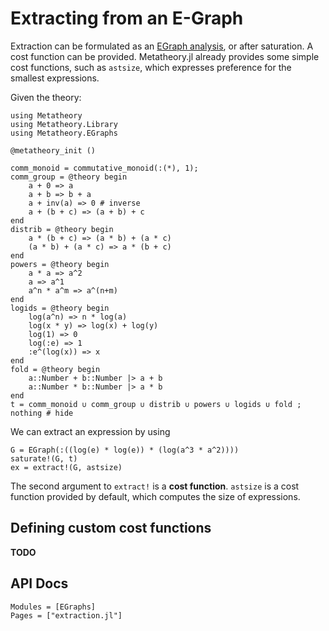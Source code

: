 # Extracting from an E-Graph

Extraction can be formulated as an [EGraph analysis](https://dl.acm.org/doi/pdf/10.1145/3434304),
or after saturation. A cost function can be provided.
Metatheory.jl already provides some simple cost functions,
such as `astsize`, which expresses preference for the smallest expressions.

Given the theory:

```@example extraction
using Metatheory
using Metatheory.Library
using Metatheory.EGraphs

@metatheory_init ()

comm_monoid = commutative_monoid(:(*), 1);
comm_group = @theory begin
    a + 0 => a
    a + b => b + a
    a + inv(a) => 0 # inverse
    a + (b + c) => (a + b) + c
end
distrib = @theory begin
	a * (b + c) => (a * b) + (a * c)
	(a * b) + (a * c) => a * (b + c)
end
powers = @theory begin
	a * a => a^2
	a => a^1
	a^n * a^m => a^(n+m)
end
logids = @theory begin
	log(a^n) => n * log(a)
	log(x * y) => log(x) + log(y)
	log(1) => 0
	log(:e) => 1
	:e^(log(x)) => x
end
fold = @theory begin
	a::Number + b::Number |> a + b
	a::Number * b::Number |> a * b
end
t = comm_monoid ∪ comm_group ∪ distrib ∪ powers ∪ logids ∪ fold ;
nothing # hide
```

We can extract an expression by using

```@example extraction
G = EGraph(:((log(e) * log(e)) * (log(a^3 * a^2))))
saturate!(G, t)
ex = extract!(G, astsize)
```

The second argument to `extract!` is a **cost function**. `astsize` is 
a cost function provided by default, which computes the size of expressions.

## Defining custom cost functions

**TODO**

## API Docs

```@autodocs
Modules = [EGraphs]
Pages = ["extraction.jl"]
```
